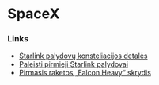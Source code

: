 # SpaceX

### Links

* [Starlink palydovų konsteliacijos detalės](../kosmosas.md#starlink-palydov-konsteliacija)
* [Paleisti pirmieji Starlink palydovai](https://wiki.reanimated.lt/wiki/technologijos/technologijos#starlink-startas-2019-05-25)
* [Pirmasis raketos „Falcon Heavy“ skrydis](../kosmosas.md#pirmasis-raketos-falcon-heavy-skrydis-2018-01-31)



